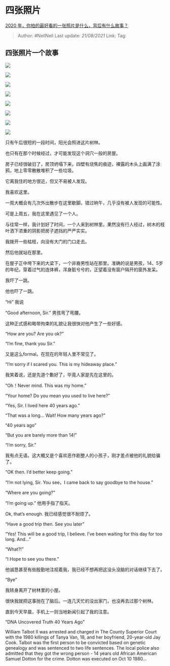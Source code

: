 # 四张照片
[2020 年，你拍的最好看的一张照片是什么，背后有什么故事？](https://www.zhihu.com/question/365149201/answer/1632758401)

> Author: #NellNell
> Last update: *21/08/2021*
> Link:
> Tag:

## 四张照片一个故事

![](https://pica.zhimg.com/50/v2-8dced52ffb45ba98203908bd90bed25d_720w.jpg?source=c8b7c179)

![](https://pica.zhimg.com/80/v2-8dced52ffb45ba98203908bd90bed25d_720w.jpg?source=c8b7c179)

![](https://pic1.zhimg.com/50/v2-5585f365c72208eaef6b0c8ee8258cb2_720w.jpg?source=c8b7c179)

![](https://pic1.zhimg.com/80/v2-5585f365c72208eaef6b0c8ee8258cb2_720w.jpg?source=c8b7c179)

![](https://pic2.zhimg.com/50/v2-40de171f5a5680fc39a484d7ddc3039b_720w.jpg?source=c8b7c179)

![](https://pic2.zhimg.com/80/v2-40de171f5a5680fc39a484d7ddc3039b_720w.jpg?source=c8b7c179)

![](https://pica.zhimg.com/50/v2-355bd1e0c4f8155a69057f31658e41d2_720w.jpg?source=c8b7c179)

![](https://pica.zhimg.com/80/v2-355bd1e0c4f8155a69057f31658e41d2_720w.jpg?source=c8b7c179)

只有午后很短的一段时间，阳光会照进这片树林。

也只有在那个时候经过，才可能发现这个洞穴一般的房屋。

房子已经很破旧了，房顶坍塌下来，四壁有烧焦的痕迹，裸露的木头上画满了涂鸦，地上零零散散堆积了一些垃圾。

它离我住的地方很近，但又不易被人发现。

我喜欢这里。

一周大概会有几次外出散步在这里歇脚。错过晌午，几乎没有被人发现的可能性。

可是上周五，我在这里遇见了一个人。

与往常一样，我计划好了时间，一个人来到树林里。果然没有行人经过，树木的枝叶洒下浓重的阴影把房子遮挡的严严实实。

我拨开一些枯枝，向没有大门的门口走去。

然后他就站在那里。

在屋子正中垮下来的大梁下，一个非裔男性站在那里。准确的说是男孩，14、5岁的年纪，穿着过气的连体裤，浑身脏兮兮的，正望着没有窗户隔开的窗外发呆。

我吓了一跳。

他也吓了一跳。

“Hi” 我说

“Good afternoon, Sir.” 男孩弯了弯腰。

这种正式感和略带拘束的礼貌让我很快对他产生了一些好感。

“How are you? Are you ok?”

“I’m fine, thank you Sir.”

又是这么formal。在现在的年轻人里不常见了。

“I’m sorry if I scared you. This is my hideaway place.”

我笑着说，还是先道个歉好了，毕竟人家是先在这里的。

“Oh！Never mind. This was my home.”

“Your home? Do you mean you used to live here?”

“Yes, Sir. I lived here 40 years ago.”

“That was a long… Wait! How many years ago?”

“40 years ago”

“But you are barely more than 14!”

“I’m sorry, Sir.”

我有点无语。这大概又是个喜欢恶作剧整人的小孩子，刚才差点被他的礼貌给骗了。

“OK then. I’d better keep going.”

“I’m not lying, Sir. You see，I came back to say goodbye to the house.”

“Where are you going?”

“I’m going up.” 他用手指了指天。

Ok, that’s enough. 我已经感觉很不耐烦了。

“Have a good trip then. See you later”

“Yes! This will be a good trip, I believe. I’ve been waiting for this day for too long. And…”

“What?!”

“I Hope to see you there.”

他诚恳甚至有些殷勤地注视着我，我已经不想再把这没头没脑的对话继续下去了。

“Bye”

我转身离开了树林里的小屋。

很快我就把这事抛在了脑后。一连几天忙的没出家门，也没再去过那个树林。

直到今天早晨，手机上一则当地新闻引起了我的注意。

“DNA Uncovered Truth 40 Years Ago”

William Talbot II was arrested and charged in The County Superior Court with the 1980 killings of Tanya Van, 18, and her boyfriend, 20-year-old Jay Cook. Talbot was the first person to be convicted based on genetic genealogy and was sentenced to two life sentences. The local police also admitted that they got the wrong person - 14 years old African American Samuel Dotton for the crime. Dotton was executed on Oct 10 1980…
